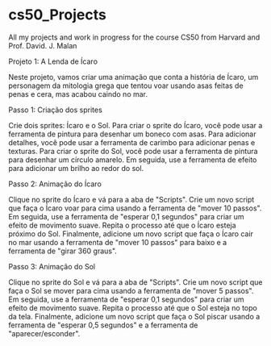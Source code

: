 # cs50_Projects
All my projects and work in progress for the course CS50 from Harvard and Prof. David. J. Malan


Projeto 1: A Lenda de Ícaro

Neste projeto, vamos criar uma animação que conta a história de Ícaro, um personagem da mitologia grega que tentou voar usando asas feitas de penas e cera, mas acabou caindo no mar.

Passo 1: Criação dos sprites

Crie dois sprites: Ícaro e o Sol.
Para criar o sprite do Ícaro, você pode usar a ferramenta de pintura para desenhar um boneco com asas. Para adicionar detalhes, você pode usar a ferramenta de carimbo para adicionar penas e texturas.
Para criar o sprite do Sol, você pode usar a ferramenta de pintura para desenhar um círculo amarelo. Em seguida, use a ferramenta de efeito para adicionar um brilho ao redor do sol.

Passo 2: Animação do Ícaro

Clique no sprite do Ícaro e vá para a aba de "Scripts".
Crie um novo script que faça o Ícaro voar para cima usando a ferramenta de "mover 10 passos".
Em seguida, use a ferramenta de "esperar 0,1 segundos" para criar um efeito de movimento suave.
Repita o processo até que o Ícaro esteja próximo do Sol.
Finalmente, adicione um novo script que faça o Ícaro cair no mar usando a ferramenta de "mover 10 passos" para baixo e a ferramenta de "girar 360 graus".

Passo 3: Animação do Sol

Clique no sprite do Sol e vá para a aba de "Scripts".
Crie um novo script que faça o Sol se mover para cima usando a ferramenta de "mover 5 passos".
Em seguida, use a ferramenta de "esperar 0,1 segundos" para criar um efeito de movimento suave.
Repita o processo até que o Sol esteja no topo da tela.
Finalmente, adicione um novo script que faça o Sol piscar usando a ferramenta de "esperar 0,5 segundos" e a ferramenta de "aparecer/esconder".
